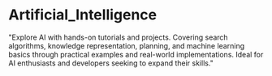 # Artificial_Intelligence
"Explore AI with hands-on tutorials and projects. Covering search algorithms, knowledge representation, planning, and machine learning basics through practical examples and real-world implementations. Ideal for AI enthusiasts and developers seeking to expand their skills."
